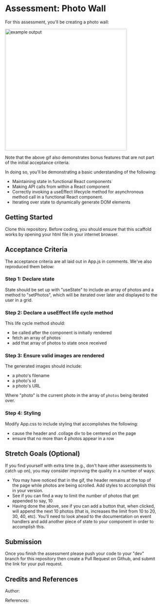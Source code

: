 # Assessment: Photo Wall

For this assessment, you'll be creating a photo wall:

<img src="https://s3.us-east-2.amazonaws.com/files.kenzie.academy/frontend-q2/photo_wall.gif" alt="example output" height="400px" />

Note that the above gif also demonstrates bonus features that are not part of the initial acceptance criteria.

In doing so, you'll be demonstrating a basic understanding of the following:

- Maintaining state in functional React components
- Making API calls from within a React component
- Correctly invoking a useEffect lifecycle method for asynchronous method call in a functional React component.
- Iterating over state to dynamically generate DOM elements

## Getting Started

Clone this repository. Before coding, you should ensure that this scaffold works by opening your html file in your internet browser.

## Acceptance Criteria

The acceptance criteria are all
laid out in App.js in comments. We've also reproduced them
below:

### Step 1: Declare state  

State should be set up with "useState" to include an array of photos and a method to "setPhotos", which will be iterated over later and displayed to the user in a grid.

### Step 2: Declare a useEffect life cycle method 

This life cycle method should:
- be called after the component is initially rendered
- fetch an array of photos
- add that array of photos to state once received


### Step 3: Ensure valid images are rendered 

The generated images should include:
- a photo's filename 
- a photo's id
- a photo's URL

Where "photo" is the current photo in the array of `photos` being iterated over.

### Step 4: Styling 

Modify App.css to include styling that accomplishes the following:

   - cause the header and .collage div to be centered on the page
   - ensure that no more than 4 photos appear in a row 

## Stretch Goals (Optional) 

If you find yourself with extra time (e.g., don't have other assessments to
catch up on), you may consider improving the quality in a number of ways:

- You may have noticed that in the gif, the header remains at the top of the page while
  photos are being scrolled. Add styles to accomplish this in your version.
- See if you can find a way to limit the number of photos that get appended to say, 10
- Having done the above, see if you can add a button that, when clicked, will
  append the next 10 photos (that is, increases the limit from 10 to 20, 30,
  40, etc). You'll need to look ahead to the documentation on event handlers
  and add another piece of state to your component in order to accomplish
  this.

## Submission

Once you finish the assessment please push your code to your "dev" branch for this repository then create a Pull Request on Github, and submit the link for your pull request.

## Credits and References
Author:

References:
